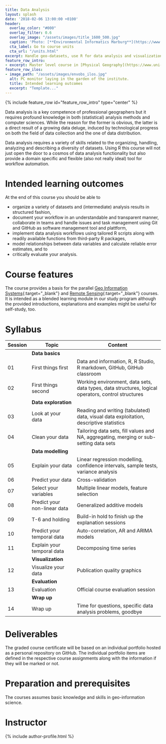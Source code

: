 ```yaml
---
title: Data Analysis
layout: splash
date: '2018-02-06 13:00:00 +0100'
header:
  overlay_color: "#000"
  overlay_filter: 0.6
  overlay_image: "/assets/images/title_1600_500.jpg"
  caption: 'Photo: [**Environmental Informatics Marburg**](https://www.flickr.com/environmentalinformatics-marburg/)'
  cta_label: Go to course units
  cta_url: "/units.html"
excerpt: Handle geo-datasets, use R for data analysis and visualization, train models and estimate errors, and use GitHub for comprehensive documentation and task management.
feature_row_intro:
- excerpt: Master level course in [Physical Geography](https://www.uni-marburg.de/de/fb19/studium/studiengaenge/m-sc-physische-geographie/herzlich-willkommen-beim-master-physische-geographie){:target="_blank"} at Marburg University
feature_row_ilos:
- image_path: "/assets/images/envobs_ilos.jpg"
  alt: PC monitor laying in the garden of the institute.
  title: Intended learning outcomes
  excerpt: "Template..."
---
```


{% include feature_row id="feature_row_intro" type="center" %}

Data analysis is a key competence of professional geographers but it requires profound knowledge in both (statistical) analysis methods and computer sciences. While the reason for the former is obvious, the latter is a direct result of a growing data deluge, induced by technological progress on both the field of data collection and the one of data distribution. 

Data analysis requires a variety of skills related to the organizing, handling, analyzing and describing a diversity of datasets. Using R this course will not just open the door to a cosmos of data analysis functionality but also provide a domain specific and flexible (also not really ideal) tool for workflow automation.

# Intended learning outcomes
At the end of this course you should be able to
  
* organize a variety of datasets and (intermediate) analysis results in structured fashion,
* document your workflow in an understandable and transparent manner, collaborate in teams and handle issues and task management using Git and GitHub as software management tool and plattform,
* implement data analysis workflows using tailored R scripts along with readily available functions from third-party R packages,
* model relationships between data variables and calculate reliable error estimates, and to
* critically evaluate your analysis.

# Course features

The course provides a basis for the parallel [Geo Information Systems](https://ilias.uni-marburg.de/data/UNIMR/lm_data/lm_2092236/index.html){:target="_blank"} and [Remote Sensing](https://ilias.uni-marburg.de/data/UNIMR/lm_data/lm_2285471/index.html){:target="_blank"} courses. It is intended as a blended learning module in our study program although the provided introductions, explanations and examples might be useful for self-study, too.



# Syllabus

| Session | Topic | Content |
|-------|--------|---------|
|| **Data basics** ||
| 01 | First things first | Data and information, R, R Studio, R markdown, GitHub, GitHub classroom |
| 02 | First things second | Working environment, data sets, data types, data structures, logical operators, control structures |
|| **Data exploration** ||
| 03 | Look at your data | Reading and writing (tabulated) data, visual data exploitation, descriptive statistics |
| 04 | Clean your data | Tailoring data sets, fill values and NA, aggregating, merging or sub-setting data sets |
|| **Data modelling** ||
| 05 | Explain your data | Linear regression modelling, confidence intervals, sample tests, variance analysis |
| 06 | Predict your data | Cross-validation |
| 07 | Select your variables | Multiple linear models, feature selection |
| 08 | Predict your non-linear data | Generalized additive models |
| 09 | T-6 and holding | Build-in hold to finish up the explanation sessions |
| 10 | Predict your temporal data | Auto-correlation, AR and ARIMA models |
| 11 | Explain your temporal data | Decomposing time series |
|| **Visualization** ||
| 12 | Visualize your data | Publication quality graphics |
|| **Evaluation** ||
| 13 | Evaluation | Official course evaluation session |
|| **Wrap up** ||
| 14 | Wrap up | Time for questions, specific data analysis problems, goodbye |


# Deliverables

The graded course certificate will be based on an individual portfolio hosted as a personal repository on GitHub. The individual portfolio items are defined in the respective course assignments along with the information if they will be marked or not.


# Preparation and prerequisites

The courses assumes basic knowledge and skills in geo-information science.



# Instructor
{% include author-profile.html %}
